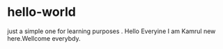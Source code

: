 # hello-world
just a simple one for learning purposes .
Hello Everyine I am Kamrul new here.Wellcome everybdy.
